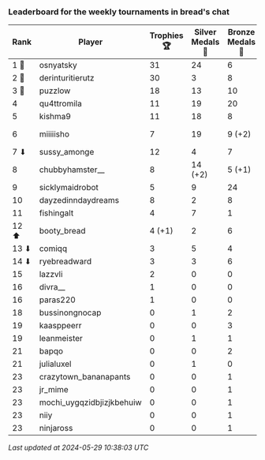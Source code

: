 ### Leaderboard for the weekly tournaments in bread's chat
| Rank | Player | Trophies 🏆 | Silver Medals 🥈 | Bronze Medals 🥉 | Points |
|------|--------|-------------|------------------|------------------|--------|
| 1 🥇 | osnyatsky | 31 | 24 | 6 | 120.0 |
| 2 🥈 | derinturitierutz | 30 | 3 | 8 | 97.0 |
| 3 🥉 | puzzlow | 18 | 13 | 10 | 72.0 |
| 4 | qu4ttromila | 11 | 19 | 20 | 62.0 |
| 5 | kishma9 | 11 | 18 | 8 | 55.0 |
| 6 | miiiiisho | 7 | 19 | 9 (+2) | 44.5 (+1.0) |
| 7 ⬇| sussy_amonge | 12 | 4 | 7 | 43.5 |
| 8 | chubbyhamster__ | 8 | 14 (+2) | 5 (+1) | 40.5 (+2.5) |
| 9 | sicklymaidrobot | 5 | 9 | 24 | 36.0 |
| 10 | dayzedinndaydreams | 8 | 2 | 8 | 30.0 |
| 11 | fishingalt | 4 | 7 | 1 | 19.5 |
| 12 ⬆| booty_bread | 4 (+1) | 2 | 6 | 17.0 (+3.0) |
| 13 ⬇| comiqq | 3 | 5 | 4 | 16.0 |
| 14 ⬇| ryebreadward | 3 | 3 | 6 | 15.0 |
| 15 | lazzvli | 2 | 0 | 0 | 6.0 |
| 16 | divra__ | 1 | 0 | 0 | 3.0 |
| 16 | paras220 | 1 | 0 | 0 | 3.0 |
| 18 | bussinongnocap | 0 | 1 | 2 | 2.0 |
| 19 | kaasppeerr | 0 | 0 | 3 | 1.5 |
| 19 | leanmeister | 0 | 1 | 1 | 1.5 |
| 21 | bapqo | 0 | 0 | 2 | 1.0 |
| 21 | julialuxel | 0 | 1 | 0 | 1.0 |
| 23 | crazytown_bananapants | 0 | 0 | 1 | 0.5 |
| 23 | jr_mime | 0 | 0 | 1 | 0.5 |
| 23 | mochi_uygqzidbjizjkbehuiw | 0 | 0 | 1 | 0.5 |
| 23 | niiy | 0 | 0 | 1 | 0.5 |
| 23 | ninjaross | 0 | 0 | 1 | 0.5 |

_Last updated at 2024-05-29 10:38:03 UTC_
